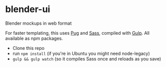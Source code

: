 # blender-ui
Blender mockups in web format

For faster templating, this uses [Pug](https://pugjs.org) and [Sass](http://sass-lang.com/), compiled with [Gulp](http://gulpjs.com/). All available as npm packages.

* Clone this repo
* run ```npm install``` (if you're in Ubuntu you might need node-legacy)
* ```gulp && gulp watch``` (so it compiles Sass once and reloads as you save)
